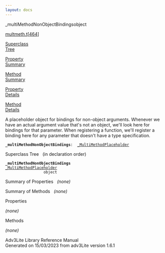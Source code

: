 ```yaml
---
layout: docs
---
```

<span class="title">\_multiMethodNonObjectBindings</span><span class="type">object</span>

[multmeth.t](../file/multmeth.t.html)\[[464](../source/multmeth.t.html#464)\]

[Superclass  
Tree](#_SuperClassTree_)

[Property  
Summary](#_PropSummary_)

[Method  
Summary](#_MethodSummary_)

[Property  
Details](#_Properties_)

[Method  
Details](#_Methods_)



A placeholder object for bindings for non-object arguments. Whenever we
have an actual argument value that's not an object, we'll look here for
bindings for that parameter. When registering a function, we'll register
a binding here for any parameter that doesn't have a type specification.

**`_multiMethodNonObjectBindings`**` :   `[`_MultiMethodPlaceholder`](../object/_MultiMethodPlaceholder.html)



<span id="_SuperClassTree_"></span>



<span class="hdln">Superclass Tree</span>   (in declaration order)



**`_multiMethodNonObjectBindings`**  
[`_MultiMethodPlaceholder`](../object/_MultiMethodPlaceholder.html)  
`                 object`  
<span id="_PropSummary_"></span>



<span class="hdln">Summary of Properties</span>  
*(none)* <span id="_MethodSummary_"></span>



<span class="hdln">Summary of Methods</span>  
*(none)* <span id="_Properties_"></span>



<span class="hdln">Properties</span>  



*(none)* <span id="_Methods_"></span>



<span class="hdln">Methods</span>  



*(none)*



Adv3Lite Library Reference Manual  
Generated on 15/03/2023 from adv3Lite version 1.6.1


